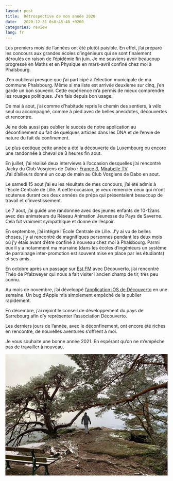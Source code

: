 ```yaml
---
layout: post
title:  Rétrospective de mon année 2020
date:   2020-12-31 0s8:45:40 +0200
categories: review
lang: fr
---
```


Les premiers mois de l’années ont été plutôt paisible. En effet, j’ai préparé les concours aux grandes écoles d’ingénieurs qui se sont finalement déroulés en raison de l’épidémie fin juin. 
Je me souviens avoir beaucoup progressé en Maths et en Physique en mars-avril confiné chez moi à Phalsbourg.

J’en oublierai presque que j’ai participé à l’élection municipale de ma commune Phalsbourg. Même si ma liste est arrivée deuxième sur cinq, j’en garde un bon souvenir. Cette expérience m’a permis de mieux comprendre les rouages politiques. J’en fais depuis bon usage.

De mai à aout, j’ai comme d’habitude repris le chemin des sentiers, à vélo seul ou accompagné, comme à pied avec de belles anecdotes, découvertes et rencontre.

Je ne dois aussi pas oublier le succès de notre application au déconfinement du fait de quelques articles dans les DNA et de l’envie de nature du fait du confinement.

Le plus exotique cette année a été la découverte du Luxembourg ou encore une randonnée à cheval de 3 heures fin aout.

En juillet, j’ai réalisé deux interviews à l’occasion desquelles j’ai rencontré Jacky du Club Vosgiens de Dabo : [France 3](https://www.youtube.com/watch?v=aJLlbs4fux0), [Mirabelle TV](https://www.youtube.com/watch?v=aPa-TcsNXr0)  
J’ai d’ailleurs donné un coup de main au Club Vosgiens de Dabo en aout. 

Le samedi 15 aout j’ai eu les résultats de mes concours, j’ai été admis à l’École Centrale de Lille. À cette occasion, je veux remercier ceux qui m’ont soutenue durant ces deux années de prépa qui présentaient beaucoup de travail et d’investissement.

Le 7 aout, j’ai guidé une randonnée avec des jeunes enfants de 10-12ans avec des animateurs du Réseau Animation Jeunesse du Pays de Saverne. Cela fut vraiment sympathique et donne de l’espoir.

En septembre, j’ai intégré l’École Centrale de Lille. J’y ai vu de belles choses, j’y ai rencontré de magnifiques personnes pendant les deux mois où j’y étais avant d’être confiné à nouveau chez moi à Phalsbourg. Parmi eux il y a notamment ma marraine (dans les écoles d’ingénieurs un système de parrainage inter-promotion est souvent mise en place par les étudiants) et ses amis.

En octobre après un passage sur [Est FM](https://www.estfm.fr/podcasts/l-association-decouverto-sur-est-fm-1189) avec Découverto, j’ai rencontré Théo de Pfalzweyer qui nous a fait visiter l’ancien champ de tir, très peu connu. 

Au mois de novembre, j’ai développé [l’application iOS de Découverto](https://apps.apple.com/app/id1538334399) en une semaine. Un bug d’Apple m’a simplement empêché de la publier rapidement. 

En décembre, j’ai rejoint le conseil de développement du pays de Sarrebourg afin d’y représenter l’association Découverto. 

Les derniers jours de l’année, avec le déconfinement, ont encore été riches en rencontre, de nouvelles aventures s’offrent à moi.

Je vous souhaite une bonne année 2021. En espérant qu’on ne m’empêche pas de travailler à nouveau.

![Geisfels](/assets/images/2020.jpg)